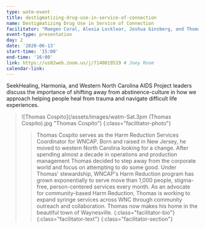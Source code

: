 ```yaml
---
type: watm-event
title: destigmatizing-drug-use-in-service-of-connection
name: Destigmatizing Drug Use in Service of Connection
facilitator: "Maegen Coral, Alexia Locklear, Joshua Ginsberg, and Thomas Cospito"
event-type: presentation
day: 2
date: '2020-06-13'
start-time: '15:00'
end-time: '16:00'
link: https://us02web.zoom.us/j/7140019519 # Joey Room
calendar-link:
---
```


SeekHealing, Harmonia, and Western North Carolina AIDS Project leaders discuss the importance of shifting away from abstinence-culture in how we approach helping people heal from trauma and navigate difficult life experiences.

> ![Thomas Cospito](/assets/images/watm-Sat.3pm (Thomas Cospito).jpg "Thomas Cospito")
> {:class="facilitator-photo"}
>
> > Thomas Cospito serves as the Harm Reduction Services Coordinator for WNCAP. Born and raised in New Jersey, he moved to western North Carolina looking for a change. After spending almost a decade in operations and production management Thomas decided to step away from the corporate world and focus on attempting to do some good. Under Thomas' stewardship, WNCAP's Harm Reduction program has grown exponentially to serve move than 1,000 people, stigma-free, person-centered services every month. As an advocate for community-based Harm Reduction, Thomas is working to expand syringe services across WNC through community outreach and collaboration. Thomas now makes his home in the beautiful town of Waynesville.
> > {:class="facilitator-bio"}
> {:class="facilitator-text"}
{:class="facilitator-section"}
